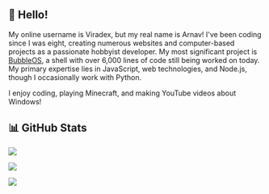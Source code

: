 ## 👋 Hello!

My online username is Viradex, but my real name is Arnav! I've been coding since I was eight, creating numerous websites and computer-based projects as a passionate hobbyist developer. My most significant project is [BubbleOS](https://github.com/arnavt78/bubbleos), a shell with over 6,000 lines of code still being worked on today. My primary expertise lies in JavaScript, web technologies, and Node.js, though I occasionally work with Python.

I enjoy coding, playing Minecraft, and making YouTube videos about Windows!

## 📊 GitHub Stats

![](https://github-readme-streak-stats.herokuapp.com/?user=viradex&theme=midnight-purple&hide_border=false)

![](https://github-readme-stats.vercel.app/api/top-langs/?username=viradex&theme=midnight-purple&layout=compact&langs_count=10)

![](https://github-readme-stats.vercel.app/api?username=viradex&theme=midnight-purple&show_icons=true)
